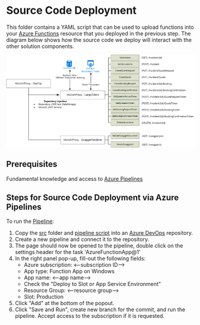 # Source Code Deployment

This folder contains a YAML script that can be used to upload functions into your [Azure Functions](https://azure.microsoft.com/en-us/services/functions/) resource that you deployed in the previous step. The diagram below shows how the source code we deploy will interact with the other solution components.


![Azure Function Architecture](../References/architecture_function.png)
 
## Prerequisites
Fundamental knowledge and access to [Azure Pipelines](https://azure.microsoft.com/en-us/services/devops/pipelines/)


## Steps for Source Code Deployment via Azure Pipelines

To run the [Pipeline](./azure-pipelines.yml):

1. Copy the [src](./src) folder and [pipeline script](./azure-pipelines.yml) into an [Azure DevOps](https://azure.microsoft.com/en-us/services/devops/) repository.
2. Create a new pipeline and connect it to the repository.
3. The page should now be opened to the pipeline, double click on the settings header for the task 'AzureFunctionApp@1'
4. In the right panel pop-up, fill-out the following fields:
    - Azure subscription: <--subscription ID-->
    - App type: Function App on Windows
    - App name: <--app name-->
    - Check the "Deploy to Slot or App Service Environment"
    - Resource Group: <--resource group-->
    - Slot: Production
5. Click "Add" at the bottom of the popout.
6. Click "Save and Run", create new branch for the commit, and run the pipeline. Accept access to the subscription if it is requested.
